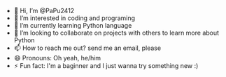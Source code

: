 - 👋 Hi, I’m @PaPu2412
- 👀 I’m interested in coding and programing
- 🌱 I’m currently learning Python language
- 💞️ I’m looking to collaborate on projects with others to learn more about Python
- 📫 How to reach me out? send me an email, please
- 😄 Pronouns: Oh yeah, he/him
- ⚡ Fun fact: I'm a baginner and I just wanna try something new :)

<!---
PaPu2412/PaPu2412 is a ✨ special ✨ repository because its `README.md` (this file) appears on your GitHub profile.
You can click the Preview link to take a look at your changes.
--->
